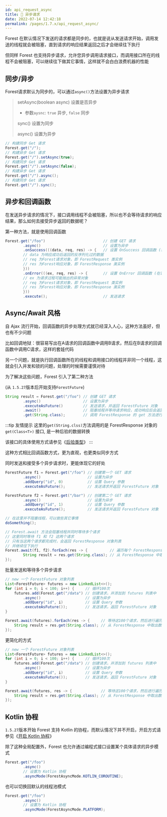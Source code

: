 ```yaml
---
id: api_request_async
title: 🚁 异步请求
date: 2022-07-14 12:42:18
permalink: /pages/1.7.x/api_request_async/
---
```


Forest 在默认情况下发送的请求都是同步的，也就是说从发送请求开始，调用发送的线程就会被阻塞，直到请求的响应结果返回之后才会继续往下执行

但同样 Forest 也支持异步请求，允许您异步调用请求接口，而调用接口所在的线程不会被阻塞，可以继续往下做其它事情，这样就不会白白浪费机器的性能

## 同步/异步

Forest请求默认为同步的，可以通过`async()`方法设置为异步请求

> setAsync(boolean async) 设置是否异步
>- 参数`aysnc`: `true` 异步, `false` 同步
>
> sync() 设置为同步
>
> async() 设置为异步

```java
// 构建同步 Get 请求
Forest.get("/");
// 构建异步 Get 请求
Forest.get("/").setAsync(true);
// 构建同步 Get 请求
Forest.get("/").setAsync(false);
// 构建异步 Get 请求
Forest.get("/").async();
// 构建同步 Get 请求
Forest.get("/").sync();
```

## 异步和回调函数

在发送异步请求的情况下，接口调用线程不会被阻塞，所以也不会等待请求的响应结果，那么如何去接受异步返回的数据呢？

第一种方法，就是使用回调函数

```java
Forest.get("/foo")                          // 创建 GET 请求
        .async()                            // 设置为异步
        .onSuccess(((data, req, res) -> {   // 设置 OnSuccess 回调函数 (在请求成功返回时调用)
        // data 为响应成功后返回的反序列化过的数据
        // req 为Forest请求对象，即 ForestRequest 类实例
        // res 为Forest响应对象，即 ForestResponse 类实例
        }))
        .onError(((ex, req, res) -> {       // 设置 OnError 回调函数 (在请求失败时调用)
        // ex 为请求过程可能抛出的异常对象
        // req 为Forest请求对象，即 ForestRequest 类实例
        // res 为Forest响应对象，即 ForestResponse 类实例
        }))
        .execute();                         // 发送请求
```

## Async/Await 风格

自 Ajax 流行开始，回调函数的异步处理方式就已经深入人心，这种方法虽好，但也有不少问题

比如回调地狱：很容易写出在A请求的回调函数中调用B请求，然后在B请求的回调函数中调用C请求，这样的套娃代码

另一个问题，就是执行回调函数所在的线程和调用接口的线程并非同一个线程，这就会引入并发和锁的问题，处理的时候需要谨慎对待

为了解决这些问题，Forest 引入了第二种方法 

(从 `1.5.27`版本后开始支持`ForestFuture`)

```java
String result = Forest.get("/foo") // 创建 GET 请求
        .async()                   // 设置为异步
        .executeAsFuture()         // 发送请求，并返回 ForestFuture 对象
        .await()                   // 阻塞线程并等待请求响应，成功响应后会返回 ForestResponse 对象
        .get(String.class);        // 调用 ForestResponse 的 get 方法进行转换数据并返回结果
```

:::tip 友情提示
这里的`get(String.clss)`方法调用的是 ForestResponse 对象的 `get(Class<T>)` 接口, 是一种后验的数据转换

该接口的具体使用方式请参见《[后验类型](/pages/1.7.x/api_response_read/#后验类型)》
:::


这种方式相比回调函数方式，更为直观，也更类似同步方式

同时发送和接受多个异步请求时，更能体现它的好处

```java
ForestFuture f1 = Forest.get("/foo") // 创建第一个 GET 请求
        .async()                     // 设置为异步
        .addQuery("id", 0)           // 设置 Query 参数
        .executeAsFuture();          // 发送请求并返回 ForestFuture 对象

ForestFuture f2 = Forest.get("/bar") // 创建第二个 GET 请求
        .async()                     // 设置为异步
        .addQuery("id", 1)           // 设置 Query 参数
        .executeAsFuture();          // 发送请求并返回 ForestFuture 对象

// 在这里并不阻塞线程，可以做些其它事情
doSomething();        

// Forest.await 方法会阻塞线程并同时等待多个请求
// 这里同时等待 f1 和 f2 这两个请求
// 只有当这两个请求都完成时，会返回 ForestResponse 对象列表
// 并继续往下执行
Forest.await(f1, f2).forEach(res -> {          // 遍历每个 ForestResponse 对象
        String result = res.get(String.class); // 从 ForestResponse 中取出数据
});
```

批量发送和等待多个异步请求

```java
// new 一个 ForestFuture 对象列表
List<ForestFuture> futures = new LinkedList<>();
for (int i = 0; i < 100; i++) {     // 循环100次
    futures.add(Forest.get("/data") // 创建请求，并添加到 futures 列表中
        .async()                    // 设置为异步
        .addQuery("id", i)          // 设置 Query 参数
        .executeAsFuture());        // 发送请求，返回 ForestFuture 对象
}

Forest.await(futures).forEach(res -> {     // 等待这100个请求，然后进行遍历
    String result = res.get(String.class); // 从 ForestResponse 中取出数据
});
```

更简化的方式

```java
// new 一个 ForestFuture 对象列表
List<ForestFuture> futures = new LinkedList<>();
for (int i = 0; i < 100; i++) {     // 循环100次
    futures.add(Forest.get("/data") // 创建请求，并添加到 futures 列表中
        .async()                    // 设置为异步
        .addQuery("id", i)          // 设置 Query 参数
        .executeAsFuture());        // 发送请求，返回 ForestFuture 对象
}

Forest.await(futures, res -> {             // 等待这100个请求，然后进行遍历
    String result = res.get(String.class); // 从 ForestResponse 中取出数据
});
```

## Kotlin 协程

`1.5.27`版本开始 Forest 支持 Kotlin 的协程，而默认情况下并不开启，开启方式请参见《[开启 Kotlin 协程](/pages/1.7.x/async/#开启-kotlin-协程)》

除了这种全局配置外，Forest 也允许通过编程式接口设置某个具体请求的异步模式

```java
Forest.get("/foo")
        .async()
        // 设置为 Kotlin 协程
        .asyncMode(ForestAsyncMode.KOTLIN_COROUTINE);
```

也可以切换回默认的线程池模式

```java
Forest.get("/foo")
        .async()
        // 设置为 Kotlin 协程
        .asyncMode(ForestAsyncMode.PLATFORM);
```
